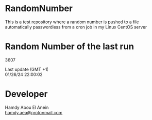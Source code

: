 # RandomNumber    
This is a test repository where a random number is pushed to a file automatically passwordless from a cron job in my Linux CentOS server    
# Random Number of the last run   
3607
      
Last update (GMT +1)    
01/26/24 22:00:02
# Developer    
Hamdy Abou El Anein   
hamdy.aea@protonmail.com
